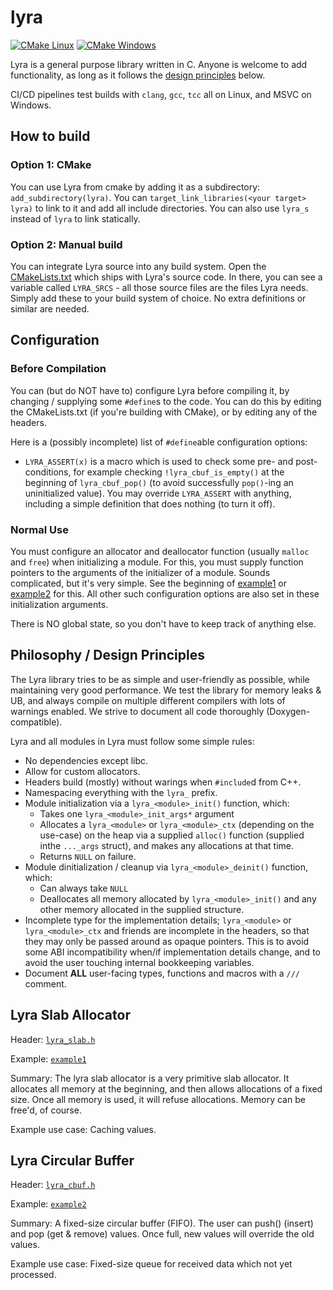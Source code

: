 # lyra

[![CMake Linux](https://github.com/LyraProject/lyra/actions/workflows/cmake-linux.yml/badge.svg)](https://github.com/LyraProject/lyra/actions/workflows/cmake-linux.yml)
[![CMake Windows](https://github.com/LyraProject/lyra/actions/workflows/cmake-windows.yml/badge.svg)](https://github.com/LyraProject/lyra/actions/workflows/cmake-windows.yml)

Lyra is a general purpose library written in C. Anyone is welcome to add functionality, as long as it follows the [design principles](#philosophy--design-principles) below.

CI/CD pipelines test builds with `clang`, `gcc`, `tcc` all on Linux, and MSVC on Windows.

## How to build

### Option 1: CMake

You can use Lyra from cmake by adding it as a subdirectory: `add_subdirectory(lyra)`. You can `target_link_libraries(<your target> lyra)` to link to it and add all include directories. You can also use `lyra_s` instead of `lyra` to link statically.

### Option 2: Manual build

You can integrate Lyra source into any build system. Open the [CMakeLists.txt](./CMakeLists.txt) which ships with Lyra's source code. In there, you can see a variable called `LYRA_SRCS` - all those source files are the files Lyra needs. Simply add these to your build system of choice. No extra definitions or similar are needed.

## Configuration

### Before Compilation

You can (but do NOT have to) configure Lyra before compiling it, by changing / supplying some `#define`s to the code. You can do this by editing the CMakeLists.txt (if you're building with CMake), or by editing any of the headers.

Here is a (possibly incomplete) list of `#define`able configuration options:

- `LYRA_ASSERT(x)` is a macro which is used to check some pre- and post-conditions, for example checking `!lyra_cbuf_is_empty()` at the beginning of `lyra_cbuf_pop()` (to avoid successfully `pop()`-ing an uninitialized value). You may override `LYRA_ASSERT` with anything, including a simple definition that does nothing (to turn it off).

### Normal Use

You must configure an allocator and deallocator function (usually `malloc` and `free`) when initializing a module. For this, you must supply function pointers to the arguments of the initializer of a module. Sounds complicated, but it's very simple. See the beginning of [example1](./examples/example1.c) or [example2](./examples/example2.c) for this. All other such configuration options are also set in these initialization arguments.

There is NO global state, so you don't have to keep track of anything else.

## Philosophy / Design Principles

The Lyra library tries to be as simple and user-friendly as possible, while maintaining very good performance. We test the library for memory leaks & UB, and always compile on multiple different compilers with lots of warnings enabled. We strive to document all code thoroughly (Doxygen-compatible).

Lyra and all modules in Lyra must follow some simple rules:

- No dependencies except libc.
- Allow for custom allocators.
- Headers build (mostly) without warings when `#include`d from C++.
- Namespacing everything with the `lyra_` prefix.
- Module initialization via a `lyra_<module>_init()` function, which:
    - Takes one `lyra_<module>_init_args*` argument
    - Allocates a `lyra_<module>` or `lyra_<module>_ctx` (depending on the use-case) on the heap via a supplied `alloc()` function (supplied inthe `..._args` struct), and makes any allocations at that time.
    - Returns `NULL` on failure.
- Module dinitialization / cleanup via `lyra_<module>_deinit()` function, which:
    - Can always take `NULL`
    - Deallocates all memory allocated by `lyra_<module>_init()` and any other memory allocated in the supplied structure.
- Incomplete type for the implementation details; `lyra_<module>` or `lyra_<module>_ctx` and friends are incomplete in the headers, so that they may only be passed around as opaque pointers. This is to avoid some ABI incompatibility when/if implementation details change, and to avoid the user touching internal bookkeeping variables.
- Document **ALL** user-facing types, functions and macros with a `///` comment.


## Lyra Slab Allocator

Header: [`lyra_slab.h`](./src/lyra_slab.h)

Example: [`example1`](./examples/example1.c)

Summary: The lyra slab allocator is a very primitive slab allocator. It allocates all memory at the beginning, and then allows allocations of a fixed size. Once all memory is used, it will refuse allocations. Memory can be free'd, of course.

Example use case: Caching values.

## Lyra Circular Buffer

Header: [`lyra_cbuf.h`](./src/lyra_cbuf.h)

Example: [`example2`](./examples/example2.c)

Summary: A fixed-size circular buffer (FIFO). The user can push() (insert) and pop (get & remove) values. Once full, new values will override the old values.

Example use case: Fixed-size queue for received data which not yet processed.

